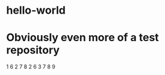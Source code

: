 # hello-world
Obviously even more of a test repository
=================================

1 6 2 7 8
2 6 3 7 8 9

